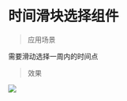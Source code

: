 # 时间滑块选择组件


> 应用场景  

需要滑动选择一周内的时间点

> 效果

![](http://git.flyui.cn/edu-comps/sliderBlock/raw/master/images/test.gif)
